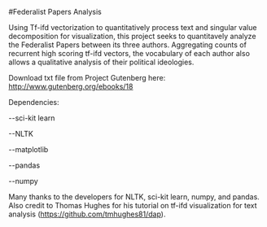 #Federalist Papers Analysis

Using Tf-ifd vectorization to quantitatively process text and singular value decomposition for visualization, this project seeks to quantitavely analyze the Federalist Papers between its three authors. Aggregating counts of recurrent high scoring tf-ifd vectors, the vocabulary of each author also allows a qualitative analysis of their political ideologies.

Download txt file from Project Gutenberg here: http://www.gutenberg.org/ebooks/18

Dependencies: 

--sci-kit learn

--NLTK

--matplotlib

--pandas

--numpy

Many thanks to the developers for NLTK, sci-kit learn, numpy, and pandas. Also credit to Thomas Hughes for his tutorial on tf-ifd visualization for text analysis (https://github.com/tmhughes81/dap). 
